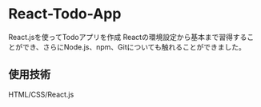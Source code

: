 # React-Todo-App
React.jsを使ってTodoアプリを作成
Reactの環境設定から基本まで習得することができ、さらにNode.js、npm、Gitについても触れることができました。

## 使用技術
HTML/CSS/React.js
